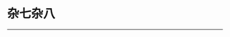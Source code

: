 # 杂七杂八
---
<csdn-others />

<script setup>
import csdnOthers from '../../view/csdn/others.vue'
</script>
